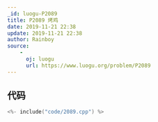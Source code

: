 ```yaml
---
_id: luogu-P2089
title: P2089 烤鸡
date: 2019-11-21 22:38
update: 2019-11-21 22:38
author: Rainboy
source: 
    - 
      oj: luogu
      url: https://www.luogu.org/problem/P2089
---
```


## 代码

```c
<%- include("code/2089.cpp") %>
```
